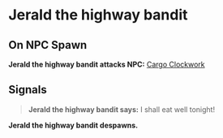# Jerald the highway bandit
## On NPC Spawn

**Jerald the highway bandit attacks NPC:**  [Cargo Clockwork](/npc/56105)
## Signals

>**Jerald the highway bandit says:** I shall eat well tonight!

**Jerald the highway bandit despawns.**




